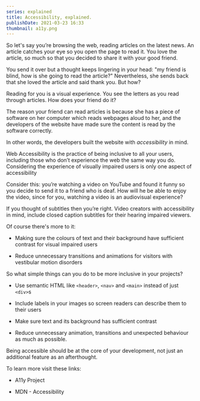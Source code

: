 ```yaml
---
series: explained
title: Accessibility, explained.
publishDate: 2021-03-23 16:33
thumbnail: a11y.png
---
```

So let's say you’re browsing the web, reading articles on the latest news. An article catches your eye so you open the page to read it. You love the article, so much so that you decided to share it with your good friend.

You send it over but a thought keeps lingering in your head: "my friend is blind, how is she going to read the article?" Nevertheless, she sends back that she loved the article and said thank you. But how?

Reading for you is a visual experience. You see the letters as you read through articles. How does your friend do it?

The reason your friend can read articles is because she has a piece of software on her computer which reads webpages aloud to her, and the developers of the website have made sure the content is read by the software correctly.

In other words, the developers built the website with *accessibility* in mind.

Web Accessibility is the practice of being inclusive to all your users, including those who don’t experience the web the same way you do. Considering the experience of visually impaired users is only one aspect of accessibility

Consider this: you’re watching a video on YouTube and found it funny so you decide to send it to a friend who is deaf. How will he be able to enjoy the video, since for you, watching a video is an audiovisual experience?

If you thought of subtitles then you’re right. Video creators with accessibility in mind, include closed caption subtitles for their hearing impaired viewers.

Of course there's more to it:

* Making sure the colours of text and their background have sufficient contrast for visual impaired users

* Reduce unnecessary transitions and animations for visitors with vestibular motion disorders

So what simple things can you do to be more inclusive in your projects?

* Use semantic HTML like `<header>`, `<nav>` and `<main>` instead of just `<div>`s

* Include labels in your images so screen readers can describe them to their users

* Make sure text and its background has sufficient contrast

* Reduce unnecessary animation, transitions and unexpected behaviour as much as possible.

Being accessible should be at the core of your development, not just an additional feature as an afterthought.

To learn more visit these links:

* A11y Project

* MDN - Accessibility
